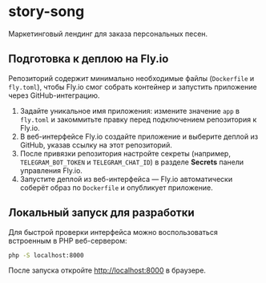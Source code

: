 # story-song

Маркетинговый лендинг для заказа персональных песен.

## Подготовка к деплою на Fly.io

Репозиторий содержит минимально необходимые файлы (`Dockerfile` и `fly.toml`), чтобы Fly.io смог собрать контейнер и запустить приложение через GitHub-интеграцию.

1. Задайте уникальное имя приложения: измените значение `app` в `fly.toml` и закоммитьте правку перед подключением репозитория к Fly.io.
2. В веб-интерфейсе Fly.io создайте приложение и выберите деплой из GitHub, указав ссылку на этот репозиторий.
3. После привязки репозитория настройте секреты (например, `TELEGRAM_BOT_TOKEN` и `TELEGRAM_CHAT_ID`) в разделе **Secrets** панели управления Fly.io.
4. Запустите деплой из веб-интерфейса — Fly.io автоматически соберёт образ по `Dockerfile` и опубликует приложение.

## Локальный запуск для разработки

Для быстрой проверки интерфейса можно воспользоваться встроенным в PHP веб-сервером:

```bash
php -S localhost:8000
```

После запуска откройте [http://localhost:8000](http://localhost:8000) в браузере.
